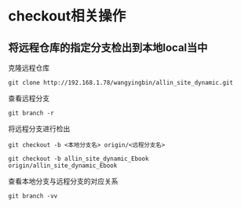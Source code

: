 # checkout相关操作 #

## 将远程仓库的指定分支检出到本地local当中 ##

克隆远程仓库

	git clone http://192.168.1.78/wangyingbin/allin_site_dynamic.git

查看远程分支

	git branch -r

将远程分支进行检出

	git checkout -b <本地分支名> origin/<远程分支名>
	
	git checkout -b allin_site_dynamic_Ebook origin/allin_site_dynamic_Ebook

查看本地分支与远程分支的对应关系

	git branch -vv



